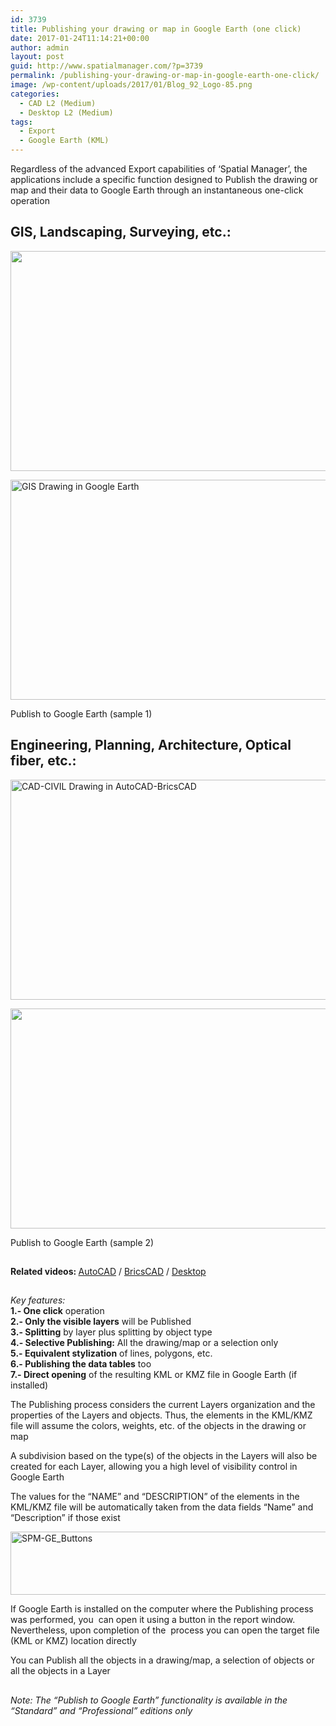 ```yaml
---
id: 3739
title: Publishing your drawing or map in Google Earth (one click)
date: 2017-01-24T11:14:21+00:00
author: admin
layout: post
guid: http://www.spatialmanager.com/?p=3739
permalink: /publishing-your-drawing-or-map-in-google-earth-one-click/
image: /wp-content/uploads/2017/01/Blog_92_Logo-85.png
categories:
  - CAD L2 (Medium)
  - Desktop L2 (Medium)
tags:
  - Export
  - Google Earth (KML)
---
```

<p>
  Regardless of the advanced Export capabilities of &#8216;Spatial Manager&#8217;, the applications include a specific function designed to Publish the drawing or map and their data to Google Earth through an instantaneous one-click operation
</p>

<!--more-->

## GIS, Landscaping, Surveying, etc.:

<a href="http://www.spatialmanager.com/wp-content/uploads/2017/01/GIS-Drawing-in-BricsCAD-AutoCAD.png" target="_blank" rel="nofollow"><img src="http://www.spatialmanager.com/wp-content/uploads/2017/01/GIS-Drawing-in-BricsCAD-AutoCAD-1024x576.png" width="625" height="352" srcset="http://www.spatialmanager.com/wp-content/uploads/2017/01/GIS-Drawing-in-BricsCAD-AutoCAD-1024x576.png 1024w, http://www.spatialmanager.com/wp-content/uploads/2017/01/GIS-Drawing-in-BricsCAD-AutoCAD-300x169.png 300w, http://www.spatialmanager.com/wp-content/uploads/2017/01/GIS-Drawing-in-BricsCAD-AutoCAD-768x432.png 768w, http://www.spatialmanager.com/wp-content/uploads/2017/01/GIS-Drawing-in-BricsCAD-AutoCAD-624x351.png 624w, http://www.spatialmanager.com/wp-content/uploads/2017/01/GIS-Drawing-in-BricsCAD-AutoCAD.png 1280w" sizes="(max-width: 625px) 100vw, 625px" /></a>

<div>
  <a href="http://www.spatialmanager.com/wp-content/uploads/2017/01/GIS-Drawing-in-Google-Earth.png" target="_blank" rel="nofollow"><img src="http://www.spatialmanager.com/wp-content/uploads/2017/01/GIS-Drawing-in-Google-Earth-1024x576.png" alt="GIS Drawing in Google Earth" width="625" height="352" srcset="http://www.spatialmanager.com/wp-content/uploads/2017/01/GIS-Drawing-in-Google-Earth-1024x576.png 1024w, http://www.spatialmanager.com/wp-content/uploads/2017/01/GIS-Drawing-in-Google-Earth-300x169.png 300w, http://www.spatialmanager.com/wp-content/uploads/2017/01/GIS-Drawing-in-Google-Earth-768x432.png 768w, http://www.spatialmanager.com/wp-content/uploads/2017/01/GIS-Drawing-in-Google-Earth-624x351.png 624w, http://www.spatialmanager.com/wp-content/uploads/2017/01/GIS-Drawing-in-Google-Earth.png 1280w" sizes="(max-width: 625px) 100vw, 625px" /></a>
  
  <p>
    Publish to Google Earth (sample 1)
  </p>
</div>

## Engineering, Planning, Architecture, Optical fiber, etc.:

<a href="http://www.spatialmanager.com/wp-content/uploads/2017/01/CAD-CIVIL-Drawing-in-AutoCAD-BricsCAD.png" target="_blank" rel="nofollow"><img src="http://www.spatialmanager.com/wp-content/uploads/2017/01/CAD-CIVIL-Drawing-in-AutoCAD-BricsCAD-1024x576.png" alt="CAD-CIVIL Drawing in AutoCAD-BricsCAD" width="625" height="352" srcset="http://www.spatialmanager.com/wp-content/uploads/2017/01/CAD-CIVIL-Drawing-in-AutoCAD-BricsCAD-1024x576.png 1024w, http://www.spatialmanager.com/wp-content/uploads/2017/01/CAD-CIVIL-Drawing-in-AutoCAD-BricsCAD-300x169.png 300w, http://www.spatialmanager.com/wp-content/uploads/2017/01/CAD-CIVIL-Drawing-in-AutoCAD-BricsCAD-768x432.png 768w, http://www.spatialmanager.com/wp-content/uploads/2017/01/CAD-CIVIL-Drawing-in-AutoCAD-BricsCAD-624x351.png 624w, http://www.spatialmanager.com/wp-content/uploads/2017/01/CAD-CIVIL-Drawing-in-AutoCAD-BricsCAD.png 1280w" sizes="(max-width: 625px) 100vw, 625px" /></a>

<div>
  <a href="http://www.spatialmanager.com/wp-content/uploads/2017/01/CAD-CIVIL-Drawing-in-Google-Earth.png" target="_blank" rel="nofollow"><img src="http://www.spatialmanager.com/wp-content/uploads/2017/01/CAD-CIVIL-Drawing-in-Google-Earth-1024x576.png" width="625" height="352" srcset="http://www.spatialmanager.com/wp-content/uploads/2017/01/CAD-CIVIL-Drawing-in-Google-Earth-1024x576.png 1024w, http://www.spatialmanager.com/wp-content/uploads/2017/01/CAD-CIVIL-Drawing-in-Google-Earth-300x169.png 300w, http://www.spatialmanager.com/wp-content/uploads/2017/01/CAD-CIVIL-Drawing-in-Google-Earth-768x432.png 768w, http://www.spatialmanager.com/wp-content/uploads/2017/01/CAD-CIVIL-Drawing-in-Google-Earth-624x351.png 624w, http://www.spatialmanager.com/wp-content/uploads/2017/01/CAD-CIVIL-Drawing-in-Google-Earth.png 1280w" sizes="(max-width: 625px) 100vw, 625px" /></a>
  
  <p>
    Publish to Google Earth (sample 2)
  </p>
</div>

<h2>
</h2>

<p>
  <strong>Related videos: </strong><a href="https://youtu.be/-nkRrTs0eY4" target="_blank" rel="nofollow">AutoCAD</a> / <a href="https://youtu.be/_fIViJ70Be8" target="_blank" rel="nofollow">BricsCAD</a> / <a href="https://youtu.be/zQvhHOaajWM" target="_blank" rel="nofollow">Desktop</a>
</p>

<h2>
</h2>

<p>
  <span><em>Key features:</em></span><br /> <strong>1.- One click</strong> operation<br /> <strong>2.- Only the visible layers</strong> will be Published<br /> <strong>3.- Splitting</strong> by layer plus splitting by object type<br /> <strong>4.- Selective Publishing:</strong> All the drawing/map or a selection only<br /> <strong>5.- Equivalent stylization</strong> of lines, polygons, etc.<br /> <strong>6.- Publishing the data tables</strong> too<br /> <strong>7.- Direct opening</strong> of the resulting KML or KMZ file in Google Earth (if installed)
</p>

<p>
  The Publishing process considers the current Layers organization and the properties of the Layers and objects. Thus, the elements in the KML/KMZ file will assume the colors, weights, etc. of the objects in the drawing or map
</p>

<p>
  A subdivision based on the type(s) of the objects in the Layers will also be created for each Layer, allowing you a high level of visibility control in Google Earth
</p>

<p>
  The values for the &#8220;NAME&#8221; and &#8220;DESCRIPTION&#8221; of the elements in the KML/KMZ file will be automatically taken from the data fields &#8220;Name&#8221; and &#8220;Description&#8221; if those exist
</p>

<p>
  <a href="http://www.spatialmanager.com/wp-content/uploads/2017/01/SPM-GE_Buttons.png" target="_blank" rel="nofollow"><img src="http://www.spatialmanager.com/wp-content/uploads/2017/01/SPM-GE_Buttons.png" alt="SPM-GE_Buttons" width="568" height="101" srcset="http://www.spatialmanager.com/wp-content/uploads/2017/01/SPM-GE_Buttons.png 568w, http://www.spatialmanager.com/wp-content/uploads/2017/01/SPM-GE_Buttons-300x53.png 300w" sizes="(max-width: 568px) 100vw, 568px" /></a>
</p>

<p>
  If Google Earth is installed on the computer where the Publishing process was performed, you  can open it using a button in the report window. Nevertheless, upon completion of the  process you can open the target file (KML or KMZ) location directly
</p>

<p>
  You can Publish all the objects in a drawing/map, a selection of objects or all the objects in a Layer
</p>

<h2>
</h2>

<p>
  <em>Note: The “Publish to Google Earth” functionality is available in the “Standard” and “Professional” editions only</em>
</p>